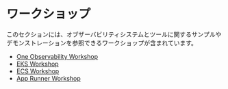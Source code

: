 # ワークショップ

このセクションには、オブザーバビリティシステムとツールに関するサンプルやデモンストレーションを参照できるワークショップが含まれています。

- [One Observability Workshop](https://observability.workshop.aws/en/)
- [EKS Workshop](https://www.eksworkshop.com/)
- [ECS Workshop](https://www.ecsworkshop.com/)
- [App Runner Workshop](https://www.apprunnerworkshop.com/)

